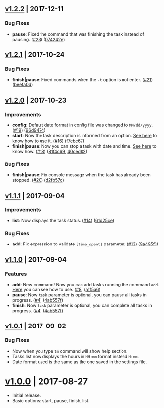 <a name="1.2.2"></a>
## [v1.2.2](https://github.com/mvmjacobs/timetracking/releases/tag/v1.2.2) | 2017-12-11

### Bug Fixes
* **pause**: Fixed the command that was finishing the task instead of pausing. ([#23](https://github.com/mvmjacobs/timetracking/issues/23)) ([074242e](https://github.com/mvmjacobs/timetracking/commit/074242e))

<a name="1.2.1"></a>
## [v1.2.1](https://github.com/mvmjacobs/timetracking/releases/tag/v1.2.1) | 2017-10-24

### Bug Fixes
* **finish|pause**: Fixed commands when the `-t` option is not enter. ([#21](https://github.com/mvmjacobs/timetracking/issues/21)) ([beefa0d](https://github.com/mvmjacobs/timetracking/commit/beefa0d))

<a name="1.2.0"></a>
## [v1.2.0](https://github.com/mvmjacobs/timetracking/releases/tag/v1.2.0) | 2017-10-23

### Improvements
* **config**: Default date format in config file was changed to `MM/dd/yyyy`. ([#19](https://github.com/mvmjacobs/timetracking/issues/19)) ([96d9474](https://github.com/mvmjacobs/timetracking/commit/96d9474))
* **start**: Now the task description is informed from an option. [See here](https://github.com/mvmjacobs/timetracking#start) to know how to use it. ([#16](https://github.com/mvmjacobs/timetracking/issues/16)) ([f7cbc67](https://github.com/mvmjacobs/timetracking/commit/f7cbc67))
* **finish|pause**: Now you can stop a task with date and time. [See here](https://github.com/mvmjacobs/timetracking#pause) to know how. ([#18](https://github.com/mvmjacobs/timetracking/issues/18)) ([81f4c69](https://github.com/mvmjacobs/timetracking/commit/81f4c69), [40ced82](https://github.com/mvmjacobs/timetracking/commit/40ced82))

### Bug Fixes
* **finish|pause**: Fix console message when the task has already been stopped. ([#20](https://github.com/mvmjacobs/timetracking/issues/20)) ([d2fb57c](https://github.com/mvmjacobs/timetracking/commit/d2fb57c))

<a name="1.1.1"></a>
## [v1.1.1](https://github.com/mvmjacobs/timetracking/releases/tag/v1.1.1) | 2017-09-04

### Improvements
* **list**: Now displays the task status. ([#14](https://github.com/mvmjacobs/timetracking/issues/14)) ([61d25ce](https://github.com/mvmjacobs/timetracking/commit/61d25ce))

### Bug Fixes
* **add**: 	Fix expression to validate `[time_spent]` parameter. ([#13](https://github.com/mvmjacobs/timetracking/issues/13)) ([9a495f1](https://github.com/mvmjacobs/timetracking/commit/9a495f1))

<a name="1.1.0"></a>
## [v1.1.0](https://github.com/mvmjacobs/timetracking/releases/tag/v1.1.0) | 2017-09-04

### Features
* **add**: New command! Now you can add tasks running the command `add`. [Here](https://github.com/mvmjacobs/timetracking/tree/master#add) you can see how to use. ([#8](https://github.com/mvmjacobs/timetracking/issues/8)) ([a1f5a6](https://github.com/mvmjacobs/timetracking/commit/a1f5a6))
* **pause**: Now `task` parameter is optional, you can pause all tasks in progress. ([#4](https://github.com/mvmjacobs/timetracking/issues/4)) ([4ab557f](https://github.com/mvmjacobs/timetracking/commit/4ab557f))
* **finish**: Now `task` parameter is optional, you can complete all tasks in progress. ([#4](https://github.com/mvmjacobs/timetracking/issues/4)) ([4ab557f](https://github.com/mvmjacobs/timetracking/commit/4ab557f))

<a name="1.0.1"></a>
## [v1.0.1](https://github.com/mvmjacobs/timetracking/releases/tag/v1.0.1) | 2017-09-02

### Bug Fixes
* Now when you type `tm` command will show help section.
* Tasks list now displays the hours in `HH:mm` format instead `H:mm`.
* Date format used is the same as the one saved in the settings file.

<a name="1.0.0"></a>
# [v1.0.0](https://github.com/mvmjacobs/timetracking/releases/tag/v1.0.0) | 2017-08-27

* Initial release.
* Basic options: start, pause, finish, list.
